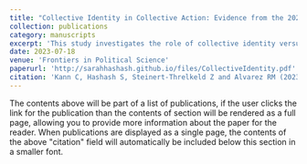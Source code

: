```yaml
---
title: "Collective Identity in Collective Action: Evidence from the 2020 BLM Protests"
collection: publications
category: manuscripts
excerpt: 'This study investigates the role of collective identity versus individual interest in driving protest participation, using data from Twitter users involved in the 2020 Black Lives Matter protests. The findings suggest that individual interest, rather than collective identity, is a stronger predictor of protest participation, challenging prior research that conflated these factors and overestimated the role of collective identity.'
date: 2023-07-18
venue: 'Frontiers in Political Science'
paperurl: 'http://sarahhashash.github.io/files/CollectiveIdentity.pdf'
citation: 'Kann C, Hashash S, Steinert-Threlkeld Z and Alvarez RM (2023) . &quot;Paper Collective identity in collective action: evidence from the 2020 summer BLM protests.&quot; <i>Front. Polit. Sci</i>.'
---
```


The contents above will be part of a list of publications, if the user clicks the link for the publication than the contents of section will be rendered as a full page, allowing you to provide more information about the paper for the reader. When publications are displayed as a single page, the contents of the above "citation" field will automatically be included below this section in a smaller font.
